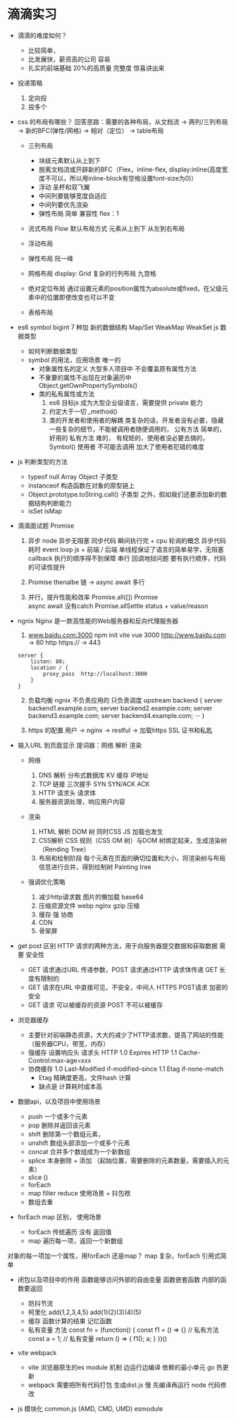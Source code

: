 # 滴滴实习

- 滴滴的难度如何？
    - 比较简单，
    - 比发展快，薪资高的公司 容易
    - 扎实的前端基础
        20%的高质量 完整度 惊喜讲出来
- 投递策略
    1. 定向投
    2. 投多个

- css 的布局有哪些？
    回答思路：需要的各种布局，从文档流 -> 两列/三列布局 -> 新的BFC(弹性/网格) -> 相对（定位） -> table布局

    - 三列布局
        - 块级元素默认从上到下
        - 脱离文档流或开辟新的BFC（Flex，inline-flex, display:inline(高度宽度不可以，所以用inline-block有空格设置font-size为0)）
        - 浮动
            圣杯和双飞翼
        - 中间列要能够宽度自适应
        - 中间列要优先渲染
        - 弹性布局
            简单 兼容性 flex：1

    - 流式布局 Flow
        默认布局方式 元素从上到下 从左到右布局
    - 浮动布局
    - 弹性布局 阮一峰
    - 网格布局 display: Grid
        复杂的行列布局 九宫格
    - 绝对定位布局
        通过设置元素的position属性为absolute或fixed，在父级元素中的位置即使改变也可以不变
    - 表格布局

- es6  symbol bigint
    7 种加
    新的数据结构 Map/Set WeakMap WeakSet
    js 数据类型
    - 如何判断数据类型
    - symbol 的用法，应用场景
        唯一的
        - 对象属性名的定义
            大型多人项目中 不会覆盖原有属性方法
        - 不重要的属性不出现在对象遍历中
            Object.getOwnPropertySymbols()
        - 类的私有属性或方法
            1. es6  目标js 成为大型企业级语言，需要提供 private 能力
            2. 约定大于一切 _method()
            3. 类的开发者和使用者的解耦
                类复杂的话，开发者没有必要，隐藏一些复杂的细节，不能被调用者随便调用的，
                公有方法  简单的， 好用的
                私有方法  难的，  有规矩的，使用者没必要去搞的，
                Symbol()  使用者 不可能去调用  加大了使用者犯错的难度

- js 判断类型的方法
    - typeof 
        null  Array Object 子类型
    - instanceof
        构造函数在对象的原型链上
    - Object.prototype.toString.call()
        子类型
    之外，假如我们还要添加新的数据结构判断能力
    - isSet  isMap

- 滴滴面试题 Promise
    1. 异步 node 异步无阻塞
        同步代码 瞬间执行完 + cpu 轮询的概念
        异步代码 耗时 event loop  js + 前端 / 后端
        单线程保证了语言的简单易学，无阻塞
        callback 执行的顺序得不到保障
        串行 回调地狱问题  要有执行顺序，代码的可读性提升

    2. Promise  thenalbe 链 -> async await 多行
    3. 并行，提升性能和效率
        Promise.all([]) Promise  
        async await  没有catch
        Promise.allSettle  status + value/reason

- ngnix
    Nginx 是一款高性能的Web服务器和反向代理服务器
    1. www.baidu.com:3000
    npm init vite  vue 3000
    http://www.baidu.com  -> 80 http
    https://       -> 443

    ```
    server {
        listen: 80;
        location / {
            proxy_pass  http://localhost:3000
        }
    }
    ```

    2. 负载均衡 ngnix  不负责应用的 只负责调度
    upstream backend {
        server  backend1.example.com;
        server  backend2.example.com;
        server  backend3.example.com;
        server  backend4.example.com;
        ···
    }

    3. https 的配置
        用户 ->  nginx  ->  restful  -> 
        加载https SSL  证书和私匙





- 输入URL  到页面显示
    提词器：网络 解析  渲染
    - 网络
        1. DNS 解析
            分布式数据库 KV 缓存  IP地址
        2. TCP 链接
            三次握手 SYN  SYN/ACK  ACK
        3. HTTP
            请求头  请求体
        4. 服务器资源处理，响应用户内容
    - 渲染
        1. HTML 解析
            DOM  树
            同时CSS  JS  加载也发生
        2. CSS解析
            CSS 规则（CSS OM 树）与DOM 树绑定起来，生成渲染树（Rending Tree）
        3. 布局和绘制阶段
            每个元素在页面的确切位置和大小，将渲染树与布局信息进行合并，得到绘制树 Painting tree

    - 强调优化策略
        1. 减少http请求数 图片的懒加载  base64
        2. 压缩资源文件 webp nginx gzip 压缩
        3. 缓存 强  协商
        4. CDN
        5. 骨架屏

- get post 区别
    HTTP 请求的两种方法，用于向服务器提交数据和获取数据
    需要 安全性
    - GET 请求通过URL 传递参数，POST 请求通过HTTP 请求体传递
        GET 长度有限制的
    - GET 请求在URL 中直接可见，不安全，中间人 HTTPS
        POST请求 加密的 安全
    - GET 请求 可以被缓存的资源
        POST  不可以被缓存

- 浏览器缓存
    - 主要针对前端静态资源，大大的减少了HTTP请求数，提高了网站的性能（服务器CPU，带宽，内存）
    - 强缓存
        设置响应头 请求头 
        HTTP 1.0   Expires
        HTTP 1.1   Cache-Control:max-age=xxx
    - 协商缓存
        1.0  Last-Modified   if-modified-since
        1.1  Etag            if-none-match
        - Etag 精确度更高，文件hash 计算
        - 缺点是 计算耗时成本高 

- 数据api，以及项目中使用场景
    - push 一个或多个元素
    - pop 删除并返回该元素
    - shift 删除第一个数组元素，
    - unshift 数组头部添加一个或多个元素
    - concat  合并多个数组成为一个新数组
    - splice 本身删除 + 添加 （起始位置，需要删除的元素数量，需要插入的元素）
    - slice ()
    - forEach
    - map  filter  reduce
    使用场景 + 抖包袱
    - 数组去重

- forEach map 区别， 使用场景
    - forEach 传统遍历 没有 返回值
    - map 遍历每一项，返回一个新数组

对象的每一项加一个属性，用forEach 还是map？
    map 复杂，forEach 引用式简单

- 闭包以及项目中的作用
    函数能够访问外部的自由变量
    函数嵌套函数 内部的函数要返回
    - 防抖节流
    - 柯里化 add(1,2,3,4,5) add(1)(2)(3)(4)(5)
    - 缓存  函数计算的结果  记忆函数
    - 私有变量 方法
        const fn = (function() {
            const f1 = () => {} // 私有方法
            const a = 1; // 私有变量
            return () => {
                f1();
                a;
            }
        })()

- vite webpack
    - vite  浏览器原生的es module 机制 边运行边编译 依赖的最小单元 go
        热更新
    - webpack  需要把所有代码打包 生成dist.js 慢 先编译再运行 node
        代码修改
        
- js 模块化
    common.js (AMD, CMD, UMD) esmodule






        













